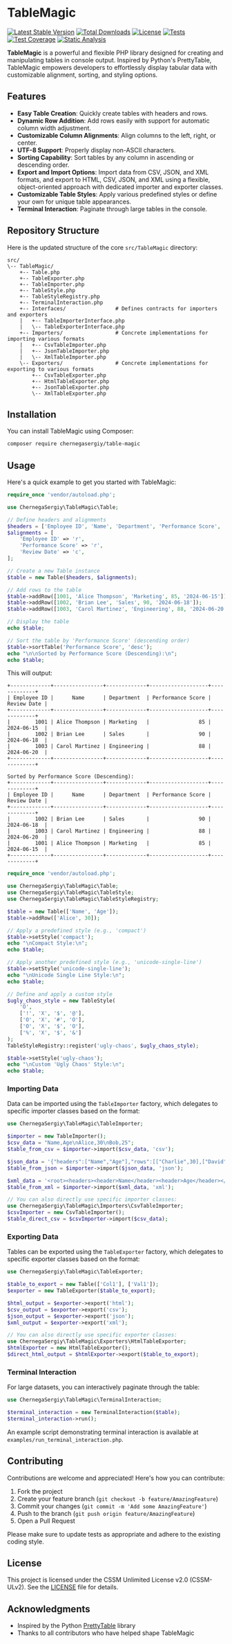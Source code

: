 # TableMagic

[![Latest Stable Version](https://img.shields.io/packagist/v/chernegasergiy/table-magic.svg?label=Packagist&logo=packagist)](https://packagist.org/packages/chernegasergiy/table-magic) [![Total Downloads](https://img.shields.io/packagist/dt/chernegasergiy/table-magic.svg?label=Downloads&logo=packagist)](https://packagist.org/packages/chernegasergiy/table-magic) [![License](https://img.shields.io/packagist/l/chernegasergiy/table-magic.svg?label=Licence&logo=open-source-initiative)](https://packagist.org/packages/chernegasergiy/table-magic) [![Tests](https://img.shields.io/github/actions/workflow/status/ChernegaSergiy/table-magic/phpunit.yml?label=Tests&logo=github)](https://github.com/ChernegaSergiy/table-magic/actions/workflows/phpunit.yml) [![Test Coverage](https://img.shields.io/codecov/c/github/ChernegaSergiy/table-magic?label=Test%20Coverage&logo=codecov)](https://app.codecov.io/gh/ChernegaSergiy/table-magic) [![Static Analysis](https://img.shields.io/github/actions/workflow/status/ChernegaSergiy/table-magic/phpstan.yml?label=PHPStan&logo=github)](https://github.com/ChernegaSergiy/table-magic/actions/workflows/phpstan.yml)

**TableMagic** is a powerful and flexible PHP library designed for creating and manipulating tables in console output. Inspired by Python's PrettyTable, TableMagic empowers developers to effortlessly display tabular data with customizable alignment, sorting, and styling options.

## Features

- **Easy Table Creation**: Quickly create tables with headers and rows.
- **Dynamic Row Addition**: Add rows easily with support for automatic column width adjustment.
- **Customizable Column Alignments**: Align columns to the left, right, or center.
- **UTF-8 Support**: Properly display non-ASCII characters.
- **Sorting Capability**: Sort tables by any column in ascending or descending order.
- **Export and Import Options**: Import data from CSV, JSON, and XML formats, and export to HTML, CSV, JSON, and XML using a flexible, object-oriented approach with dedicated importer and exporter classes.
- **Customizable Table Styles**: Apply various predefined styles or define your own for unique table appearances.
- **Terminal Interaction**: Paginate through large tables in the console.

## Repository Structure

Here is the updated structure of the core `src/TableMagic` directory:

```
src/
\-- TableMagic/
    +-- Table.php
    +-- TableExporter.php
    +-- TableImporter.php
    +-- TableStyle.php
    +-- TableStyleRegistry.php
    +-- TerminalInteraction.php
    +-- Interfaces/                # Defines contracts for importers and exporters
    |   +-- TableImporterInterface.php
    |   \-- TableExporterInterface.php
    +-- Importers/                 # Concrete implementations for importing various formats
    |   +-- CsvTableImporter.php
    |   +-- JsonTableImporter.php
    |   \-- XmlTableImporter.php
    \-- Exporters/                 # Concrete implementations for exporting to various formats
        +-- CsvTableExporter.php
        +-- HtmlTableExporter.php
        +-- JsonTableExporter.php
        \-- XmlTableExporter.php
```

## Installation

You can install TableMagic using Composer:

```bash
composer require chernegasergiy/table-magic
```

## Usage

Here's a quick example to get you started with TableMagic:

```php
require_once 'vendor/autoload.php';

use ChernegaSergiy\TableMagic\Table;

// Define headers and alignments
$headers = ['Employee ID', 'Name', 'Department', 'Performance Score', 'Review Date'];
$alignments = [
    'Employee ID' => 'r',
    'Performance Score' => 'r',
    'Review Date' => 'c',
];

// Create a new Table instance
$table = new Table($headers, $alignments);

// Add rows to the table
$table->addRow([1001, 'Alice Thompson', 'Marketing', 85, '2024-06-15']);
$table->addRow([1002, 'Brian Lee', 'Sales', 90, '2024-06-18']);
$table->addRow([1003, 'Carol Martinez', 'Engineering', 88, '2024-06-20']);

// Display the table
echo $table;

// Sort the table by 'Performance Score' (descending order)
$table->sortTable('Performance Score', 'desc');
echo "\n\nSorted by Performance Score (Descending):\n";
echo $table;
```

This will output:

```
+-------------+----------------+-------------+-------------------+-------------+
| Employee ID |      Name      | Department  | Performance Score | Review Date |
+-------------+----------------+-------------+-------------------+-------------+
|        1001 | Alice Thompson | Marketing   |                85 | 2024-06-15  |
|        1002 | Brian Lee      | Sales       |                90 | 2024-06-18  |
|        1003 | Carol Martinez | Engineering |                88 | 2024-06-20  |
+-------------+----------------+-------------+-------------------+-------------+

Sorted by Performance Score (Descending):
+-------------+----------------+-------------+-------------------+-------------+
| Employee ID |      Name      | Department  | Performance Score | Review Date |
+-------------+----------------+-------------+-------------------+-------------+
|        1002 | Brian Lee      | Sales       |                90 | 2024-06-18  |
|        1003 | Carol Martinez | Engineering |                88 | 2024-06-20  |
|        1001 | Alice Thompson | Marketing   |                85 | 2024-06-15  |
+-------------+----------------+-------------+-------------------+-------------+
```

```php
require_once 'vendor/autoload.php';

use ChernegaSergiy\TableMagic\Table;
use ChernegaSergiy\TableMagic\TableStyle;
use ChernegaSergiy\TableMagic\TableStyleRegistry;

$table = new Table(['Name', 'Age']);
$table->addRow(['Alice', 30]);

// Apply a predefined style (e.g., 'compact')
$table->setStyle('compact');
echo "\nCompact Style:\n";
echo $table;

// Apply another predefined style (e.g., 'unicode-single-line')
$table->setStyle('unicode-single-line');
echo "\nUnicode Single Line Style:\n";
echo $table;

// Define and apply a custom style
$ugly_chaos_style = new TableStyle(
    'O',
    ['!', 'X', '$', '@'],
    ['O', 'X', '#', 'O'],
    ['O', 'X', '$', 'O'],
    ['%', 'X', '$', '&']
);
TableStyleRegistry::register('ugly-chaos', $ugly_chaos_style);

$table->setStyle('ugly-chaos');
echo "\nCustom 'Ugly Chaos' Style:\n";
echo $table;
```

### Importing Data

Data can be imported using the `TableImporter` factory, which delegates to specific importer classes based on the format:

```php
use ChernegaSergiy\TableMagic\TableImporter;

$importer = new TableImporter();
$csv_data = "Name,Age\nAlice,30\nBob,25";
$table_from_csv = $importer->import($csv_data, 'csv');

$json_data = '{"headers":["Name","Age"],"rows":[["Charlie",30],["David",25]]}';
$table_from_json = $importer->import($json_data, 'json');

$xml_data = '<root><headers><header>Name</header><header>Age</header></headers><rows><row><Name>Eve</Name><Age>30</Age></row></rows></root>';
$table_from_xml = $importer->import($xml_data, 'xml');

// You can also directly use specific importer classes:
use ChernegaSergiy\TableMagic\Importers\CsvTableImporter;
$csvImporter = new CsvTableImporter();
$table_direct_csv = $csvImporter->import($csv_data);
```

### Exporting Data

Tables can be exported using the `TableExporter` factory, which delegates to specific exporter classes based on the format:

```php
use ChernegaSergiy\TableMagic\TableExporter;

$table_to_export = new Table(['Col1'], ['Val1']);
$exporter = new TableExporter($table_to_export);

$html_output = $exporter->export('html');
$csv_output = $exporter->export('csv');
$json_output = $exporter->export('json');
$xml_output = $exporter->export('xml');

// You can also directly use specific exporter classes:
use ChernegaSergiy\TableMagic\Exporters\HtmlTableExporter;
$htmlExporter = new HtmlTableExporter();
$direct_html_output = $htmlExporter->export($table_to_export);
```

### Terminal Interaction

For large datasets, you can interactively paginate through the table:

```php
use ChernegaSergiy\TableMagic\TerminalInteraction;

$terminal_interaction = new TerminalInteraction($table);
$terminal_interaction->run();
```

An example script demonstrating terminal interaction is available at `examples/run_terminal_interaction.php`.

## Contributing

Contributions are welcome and appreciated! Here's how you can contribute:

1. Fork the project
2. Create your feature branch (`git checkout -b feature/AmazingFeature`)
3. Commit your changes (`git commit -m 'Add some AmazingFeature'`)
4. Push to the branch (`git push origin feature/AmazingFeature`)
5. Open a Pull Request

Please make sure to update tests as appropriate and adhere to the existing coding style.

## License

This project is licensed under the CSSM Unlimited License v2.0 (CSSM-ULv2). See the [LICENSE](LICENSE) file for details.

## Acknowledgments

- Inspired by the Python [PrettyTable](https://github.com/jazzband/prettytable) library
- Thanks to all contributors who have helped shape TableMagic
